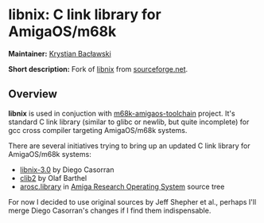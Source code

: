 libnix: C link library for AmigaOS/m68k
===

**Maintainer:** [Krystian Bacławski](mailto:krystian.baclawski@gmail.com)

**Short description:** Fork of [libnix](http://sourceforge.net/projects/libnix/) from [sourceforge.net](http://sourceforge.net).

## Overview

**libnix** is used in conjuction with [m68k-amigaos-toolchain](https://github.com/cahirwpz/m68k-amigaos-toolchain) project. It's standard C link library (similar to glibc or newlib, but quite incomplete) for gcc cross compiler targeting AmigaOS/m68k systems.

There are several initiatives trying to bring up an updated C link library for AmigaOS/m68k systems:

* [libnix-3.0](https://github.com/diegocr/libnix) by Diego Casorran
* [clib2](http://sourceforge.net/projects/clib2) by Olaf Barthel
* [arosc.library](http://aros.sourceforge.net/nightly.php) in [Amiga Research Operating System](http://aros.sf.net) source tree

For now I decided to use original sources by Jeff Shepher et al., perhaps I'll merge Diego Casorran's changes if I find them indispensable.
